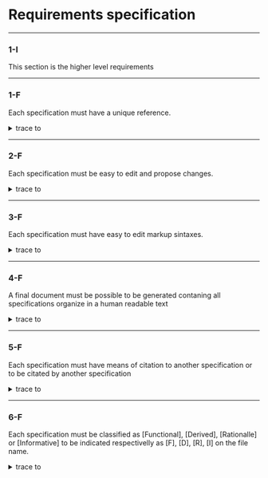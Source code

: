 # Requirements specification

---
### 1-I
This section is the higher level requirements

---
### 1-F
Each specification must have a unique reference.

<details>
<summary>trace to</summary>

[1-R.rat](rationalles/1-R.rat)
</details>

---
### 2-F
Each specification must be easy to edit and propose changes.

<details>
<summary>trace to</summary>

[2-R.rat](rationalles/2-R.rat)
</details>

---
### 3-F
Each specification must have easy to edit markup sintaxes.

<details>
<summary>trace to</summary>

[2-R.rat](rationalles/2-R.rat)
</details>

---
### 4-F
A final document must be possible to be generated contaning all specifications organize in a human readable text

<details>
<summary>trace to</summary>

[3-R.rat](rationalles/3-R.rat)
</details>

---
### 5-F
Each specification must have means of citation to another specification or to be citated by another specification

<details>
<summary>trace to</summary>

[1-R.rat](rationalles/1-R.rat)
</details>

---
### 6-F
Each specification must be classified as [Functional], [Derived], [Rationalle] or [Informative] to be indicated respectivelly as [F], [D], [R], [I] on the file name.

<details>
<summary>trace to</summary>

[4-R.rat](rationalles/4-R.rat)
</details>

